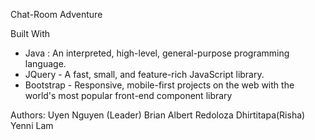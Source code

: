 Chat-Room Adventure

Built With
 - Java : An interpreted, high-level, general-purpose programming language.
 - JQuery - A fast, small, and feature-rich JavaScript library.
 - Bootstrap - Responsive, mobile-first projects on the web with the world's most popular front-end component library

Authors:
Uyen Nguyen (Leader)
Brian Albert Redoloza
Dhirtitapa(Risha)
Yenni Lam
